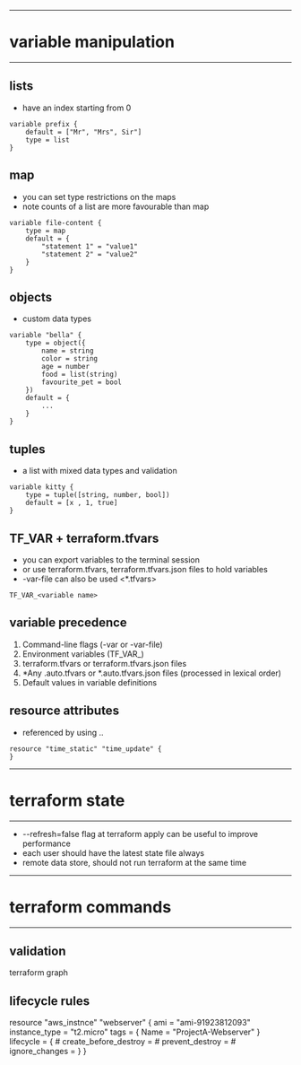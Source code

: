 ----------------------------------------------------------------------------------------------------------------------------------------------------------------------------------------------------------------------------------------------------------------------
# variable manipulation
----------------------------------------------------------------------------------------------------------------------------------------------------------------------------------------------------------------------------------------------------------------------
## lists
- have an index starting from 0
```
variable prefix {
	default = ["Mr", "Mrs", Sir"]
	type = list
}
```

## map
- you can set type restrictions on the maps
- note counts of a list are more favourable than map
```
variable file-content {
	type = map
	default = {
		"statement 1" = "value1"
		"statement 2" = "value2"
	}
}
```

## objects
- custom data types
```
variable "bella" {
	type = object({
		name = string
		color = string
		age = number
		food = list(string)
		favourite_pet = bool
	})
	default = {
		...
	}
}
```

## tuples
- a list with mixed data types and validation
```
variable kitty {
	type = tuple([string, number, bool])
	default = [x , 1, true]
}
```

## TF_VAR + terraform.tfvars
- you can export variables to the terminal session
- or use terraform.tfvars, terraform.tfvars.json files to hold variables
- -var-file can also be used <*.tfvars>
```
TF_VAR_<variable name>
```

## variable precedence
1. Command-line flags (-var or -var-file)
2. Environment variables (TF_VAR_)
3. terraform.tfvars or terraform.tfvars.json files
4. *Any .auto.tfvars or *.auto.tfvars.json files (processed in lexical order)
5. Default values in variable definitions

## resource attributes
- referenced by using <resource type>.<resource name>.<resource attribute>
```
resource "time_static" "time_update" {
}
```
----------------------------------------------------------------------------------------------------------------------------------------------------------------------------------------------------------------------------------------------------------------------
# terraform state
----------------------------------------------------------------------------------------------------------------------------------------------------------------------------------------------------------------------------------------------------------------------

- --refresh=false flag at terraform apply can be useful to improve performance
- each user should have the latest state file always
- remote data store, should not run terraform at the same time

----------------------------------------------------------------------------------------------------------------------------------------------------------------------------------------------------------------------------------------------------------------------
# terraform commands
----------------------------------------------------------------------------------------------------------------------------------------------------------------------------------------------------------------------------------------------------------------------

## validation
terraform graph


## lifecycle rules
resource "aws_instnce" "webserver" {
	ami = "ami-91923812093"
	instance_type = "t2.micro"
	tags = {
		Name = "ProjectA-Webserver"
	}
	lifecycle = {
		# create_before_destroy = 
		# prevent_destroy = 
		# ignore_changes =
	}
}


